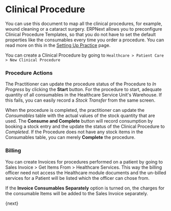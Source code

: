 <!-- add-breadcrumbs -->
# Clinical Procedure
You can use this document to map all the clinical procedures, for example, wound cleaning or a cataract surgery. ERPNext allows you to preconfigure Clinical Procedure Templates, so that you do not have to set the default properties like the consumables every time you order a procedure. You can read more on this in the [Setting Up Practice](/docs/user/manual/en/healthcare/setup/setup_practice.html) page.

You can create a Clinical Procedure by going to
`Healthcare > Patient Care > New Clinical Procedure`

### Procedure Actions
The Practitioner can update the procedure status of the Procedure to _In Progress_ by clicking the **Start** button. For the procedure to start, adequate quantity of all consumables in the Healthcare Service Unit's Warehouse. If this fails, you can easily record a _Stock Transfer_ from the same screen.

When the procedure is completed, the practitioner can update the _Consumables_ table with the actual values of the stock quantity that are used. The **Consume and Complete** button will record consumption by booking a stock entry and the update the status of the Clinical Procedure to _Completed_. If the Procedure does not have any stock items in the Consumables table, you can merely **Complete** the procedure.

### Billing
You can create Invoices for procedures performed on a patient by going to Sales Invoice > Get Items From > Healthcare Services. This way the billing officer need not access the Healthcare module documents and the un-billed services for a Patient will be listed which the officer can chose from.

If the **Invoice Consumables Separately** option is turned on, the charges for the consumable Items will be added to the Sales Invoice separately.

{next}
